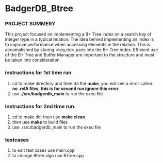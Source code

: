 # BadgerDB_Btree 
### PROJECT SUMMERY 


This project focused on implementing a B+ Tree index on a search key of integer type in a typical relation. The idea behind implementing an index is to improve performance when accessing elements in the relation. This is accomplished by storing <key,rid> pairs into the B+ Tree index. Efficient use of the B+ Tree and Buffer Manager are important to the structure and must be taken into consideration.

### instructions for 1st time run
1. cd to make directory and then do the <B>make</B>, you will see a error called <B> no .relA files, this is for second run ignore this error </B>
2. use <B>./src/badgerdb_main</B> to run the exeu file 

### instructions for 2nd time run. 
1. cd to make dir, then use <B>make clean</B>
2. then use <B>make</B> to build files 
3. use ./src/badgerdb_main to run the exeu file 


### testcases 

1. to edit test cases use main.cpp
2. to change Btree algo use BTree.cpp
